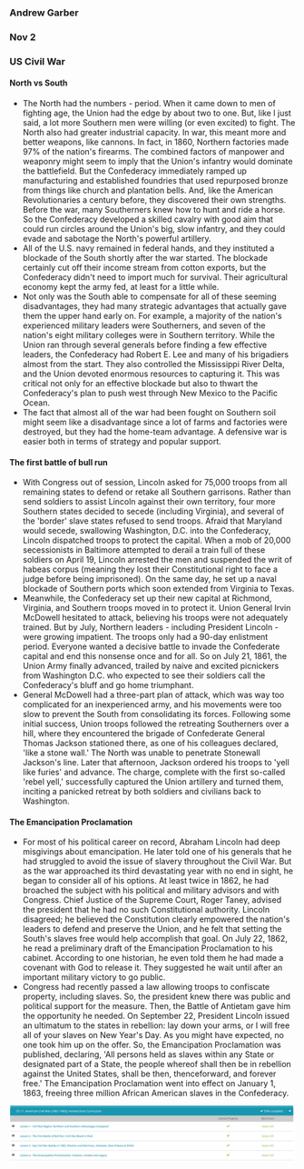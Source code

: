 ### Andrew Garber
### Nov 2
### US Civil War 

#### North vs South
 - The North had the numbers - period. When it came down to men of fighting age, the Union had the edge by about two to one. But, like I just said, a lot more Southern men were willing (or even excited) to fight. The North also had greater industrial capacity. In war, this meant more and better weapons, like cannons. In fact, in 1860, Northern factories made 97% of the nation's firearms. The combined factors of manpower and weaponry might seem to imply that the Union's infantry would dominate the battlefield. But the Confederacy immediately ramped up manufacturing and established foundries that used repurposed bronze from things like church and plantation bells. And, like the American Revolutionaries a century before, they discovered their own strengths. Before the war, many Southerners knew how to hunt and ride a horse. So the Confederacy developed a skilled cavalry with good aim that could run circles around the Union's big, slow infantry, and they could evade and sabotage the North's powerful artillery.
 - All of the U.S. navy remained in federal hands, and they instituted a blockade of the South shortly after the war started. The blockade certainly cut off their income stream from cotton exports, but the Confederacy didn't need to import much for survival. Their agricultural economy kept the army fed, at least for a little while.
 - Not only was the South able to compensate for all of these seeming disadvantages, they had many strategic advantages that actually gave them the upper hand early on. For example, a majority of the nation's experienced military leaders were Southerners, and seven of the nation's eight military colleges were in Southern territory. While the Union ran through several generals before finding a few effective leaders, the Confederacy had Robert E. Lee and many of his brigadiers almost from the start. They also controlled the Mississippi River Delta, and the Union devoted enormous resources to capturing it. This was critical not only for an effective blockade but also to thwart the Confederacy's plan to push west through New Mexico to the Pacific Ocean.
 - The fact that almost all of the war had been fought on Southern soil might seem like a disadvantage since a lot of farms and factories were destroyed, but they had the home-team advantage. A defensive war is easier both in terms of strategy and popular support.

#### The first battle of bull run
 - With Congress out of session, Lincoln asked for 75,000 troops from all remaining states to defend or retake all Southern garrisons. Rather than send soldiers to assist Lincoln against their own territory, four more Southern states decided to secede (including Virginia), and several of the 'border' slave states refused to send troops. Afraid that Maryland would secede, swallowing Washington, D.C. into the Confederacy, Lincoln dispatched troops to protect the capital. When a mob of 20,000 secessionists in Baltimore attempted to derail a train full of these soldiers on April 19, Lincoln arrested the men and suspended the writ of habeas corpus (meaning they lost their Constitutional right to face a judge before being imprisoned). On the same day, he set up a naval blockade of Southern ports which soon extended from Virginia to Texas.
 - Meanwhile, the Confederacy set up their new capital at Richmond, Virginia, and Southern troops moved in to protect it. Union General Irvin McDowell hesitated to attack, believing his troops were not adequately trained. But by July, Northern leaders - including President Lincoln - were growing impatient. The troops only had a 90-day enlistment period. Everyone wanted a decisive battle to invade the Confederate capital and end this nonsense once and for all. So on July 21, 1861, the Union Army finally advanced, trailed by naive and excited picnickers from Washington D.C. who expected to see their soldiers call the Confederacy's bluff and go home triumphant. 
 - General McDowell had a three-part plan of attack, which was way too complicated for an inexperienced army, and his movements were too slow to prevent the South from consolidating its forces. Following some initial success, Union troops followed the retreating Southerners over a hill, where they encountered the brigade of Confederate General Thomas Jackson stationed there, as one of his colleagues declared, 'like a stone wall.' The North was unable to penetrate Stonewall Jackson's line. Later that afternoon, Jackson ordered his troops to 'yell like furies' and advance. The charge, complete with the first so-called 'rebel yell,' successfully captured the Union artillery and turned them, inciting a panicked retreat by both soldiers and civilians back to Washington.

#### The Emancipation Proclamation  
 - For most of his political career on record, Abraham Lincoln had deep misgivings about emancipation. He later told one of his generals that he had struggled to avoid the issue of slavery throughout the Civil War. But as the war approached its third devastating year with no end in sight, he began to consider all of his options. At least twice in 1862, he had broached the subject with his political and military advisors and with Congress. Chief Justice of the Supreme Court, Roger Taney, advised the president that he had no such Constitutional authority. Lincoln disagreed; he believed the Constitution clearly empowered the nation's leaders to defend and preserve the Union, and he felt that setting the South's slaves free would help accomplish that goal. On July 22, 1862, he read a preliminary draft of the Emancipation Proclamation to his cabinet. According to one historian, he even told them he had made a covenant with God to release it. They suggested he wait until after an important military victory to go public.
 - Congress had recently passed a law allowing troops to confiscate property, including slaves. So, the president knew there was public and political support for the measure. Then, the Battle of Antietam gave him the opportunity he needed. On September 22, President Lincoln issued an ultimatum to the states in rebellion: lay down your arms, or I will free all of your slaves on New Year's Day. As you might have expected, no one took him up on the offer. So, the Emancipation Proclamation was published, declaring, 'All persons held as slaves within any State or designated part of a State, the people whereof shall then be in rebellion against the United States, shall be then, thenceforward, and forever free.' The Emancipation Proclamation went into effect on January 1, 1863, freeing three million African American slaves in the Confederacy.

![](Media/nov2civilwar.png)